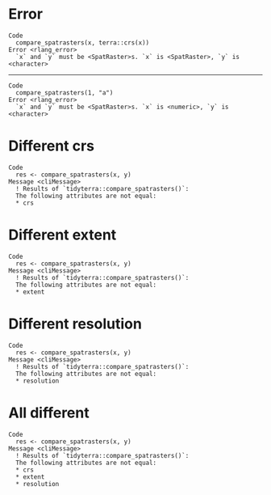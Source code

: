 # Error

    Code
      compare_spatrasters(x, terra::crs(x))
    Error <rlang_error>
      `x` and `y` must be <SpatRaster>s. `x` is <SpatRaster>, `y` is <character>

---

    Code
      compare_spatrasters(1, "a")
    Error <rlang_error>
      `x` and `y` must be <SpatRaster>s. `x` is <numeric>, `y` is <character>

# Different crs

    Code
      res <- compare_spatrasters(x, y)
    Message <cliMessage>
      ! Results of `tidyterra::compare_spatrasters()`: 
      The following attributes are not equal:
      * crs

# Different extent

    Code
      res <- compare_spatrasters(x, y)
    Message <cliMessage>
      ! Results of `tidyterra::compare_spatrasters()`: 
      The following attributes are not equal:
      * extent

# Different resolution

    Code
      res <- compare_spatrasters(x, y)
    Message <cliMessage>
      ! Results of `tidyterra::compare_spatrasters()`: 
      The following attributes are not equal:
      * resolution

# All different

    Code
      res <- compare_spatrasters(x, y)
    Message <cliMessage>
      ! Results of `tidyterra::compare_spatrasters()`: 
      The following attributes are not equal:
      * crs
      * extent
      * resolution

